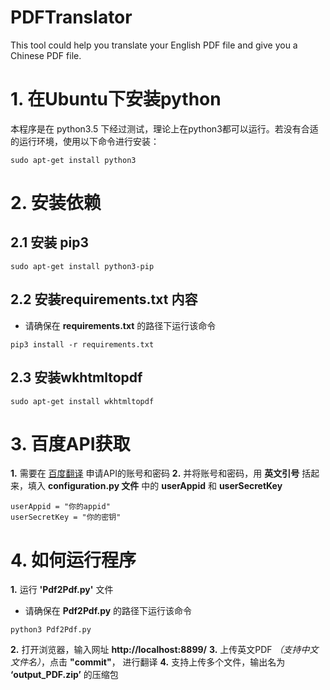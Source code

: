 # PDFTranslator
This tool could help you translate your English PDF file and give you a Chinese PDF file.




# 1. 在Ubuntu下安装python
本程序是在 python3.5 下经过测试，理论上在python3都可以运行。若没有合适的运行环境，使用以下命令进行安装：
```
sudo apt-get install python3
```



# 2. 安装依赖
## 2.1 安装 pip3
```
sudo apt-get install python3-pip
```
## 2.2 安装requirements.txt 内容
- 请确保在 **requirements.txt** 的路径下运行该命令

```
pip3 install -r requirements.txt 
```
## 2.3 安装wkhtmltopdf

```
sudo apt-get install wkhtmltopdf
```



# 3. 百度API获取
**1.** 需要在 [百度翻译][1] 申请API的账号和密码
**2.** 并将账号和密码，用 **英文引号** 括起来，填入 **configuration.py 文件** 中的 **userAppid** 和 **userSecretKey**
```
userAppid = "你的appid"
userSecretKey = "你的密钥"
```


# 4. 如何运行程序
**1.**  运行 **'Pdf2Pdf.py'** 文件
            
- 请确保在 **Pdf2Pdf.py** 的路径下运行该命令
```
python3 Pdf2Pdf.py
```

**2.** 打开浏览器，输入网址 **http://localhost:8899/**
**3.** 上传英文PDF *（支持中文文件名）*，点击 **"commit"**， 进行翻译
**4.** 支持上传多个文件，输出名为 **‘output_PDF.zip’** 的压缩包


[1]: http://api.fanyi.baidu.com/api/trans/product/index
